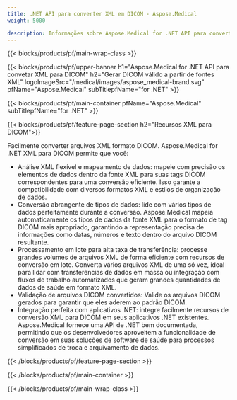 ```yaml
---
title: .NET API para converter XML em DICOM - Aspose.Medical
weight: 5000

description: Informações sobre Aspose.Medical for .NET API para converter XML em DICOM
---
```


{{< blocks/products/pf/main-wrap-class >}}

{{< blocks/products/pf/upper-banner h1="Aspose.Medical for .NET API para convetar XML para DICOM" h2="Gerar DICOM válido a partir de fontes XML" logoImageSrc="/medical/images/aspose_medical-brand.svg" pfName="Aspose.Medical" subTitlepfName="for .NET" >}}

{{< blocks/products/pf/main-container pfName="Aspose.Medical" subTitlepfName="for .NET" >}}

{{< blocks/products/pf/feature-page-section h2="Recursos XML para DICOM">}}

<p>Facilmente converter arquivos XML formato DICOM. Aspose.Medical for .NET XML para DICOM permite que você:</p>

<ul>
<li>Análise XML flexível e mapeamento de dados: mapeie com precisão os elementos de dados dentro da fonte XML para suas tags DICOM correspondentes para uma conversão eficiente. Isso garante a compatibilidade com diversos formatos XML e estilos de organização de dados.</li>
<li>Conversão abrangente de tipos de dados: lide com vários tipos de dados perfeitamente durante a conversão. Aspose.Medical mapeia automaticamente os tipos de dados da fonte XML para o formato de tag DICOM mais apropriado, garantindo a representação precisa de informações como datas, números e texto dentro do arquivo DICOM resultante.</li>
<li>Processamento em lote para alta taxa de transferência: processe grandes volumes de arquivos XML de forma eficiente com recursos de conversão em lote. Converta vários arquivos XML de uma só vez, ideal para lidar com transferências de dados em massa ou integração com fluxos de trabalho automatizados que geram grandes quantidades de dados de saúde em formato XML.</li>
<li>Validação de arquivos DICOM convertidos: Valide os arquivos DICOM gerados para garantir que eles aderem ao padrão DICOM.</li>
<li>Integração perfeita com aplicativos .NET: integre facilmente recursos de conversão XML para DICOM em seus aplicativos .NET existentes. Aspose.Medical fornece uma API de .NET bem documentada, permitindo que os desenvolvedores aproveitem a funcionalidade de conversão em suas soluções de software de saúde para processos simplificados de troca e arquivamento de dados.</li>
</ul>

{{< /blocks/products/pf/feature-page-section >}}

{{< /blocks/products/pf/main-container >}}

{{< /blocks/products/pf/main-wrap-class >}}